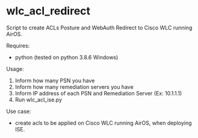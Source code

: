# wlc_acl_redirect
Script to create ACLs Posture and WebAuth Redirect to Cisco WLC running AirOS.

Requires:
- python (tested on python 3.8.6 Windows)

Usage:
1) Inform how many PSN you have
2) Inform how many remediation servers you have
3) Inform IP address of each PSN and Remediation Server (Ex: 10.1.1.1)
3) Run wlc_acl_ise.py

Use case:
- create acls to be applied on Cisco WLC running AirOS, when deploying ISE.
